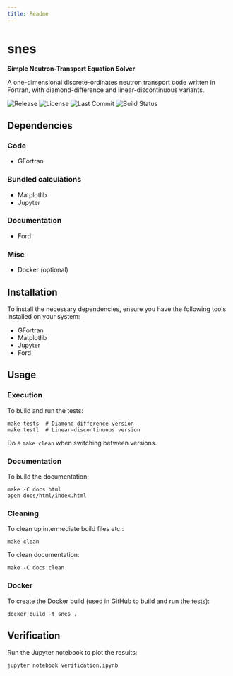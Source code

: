 ```yaml
---
title: Readme
---
```

# snes

**Simple Neutron-Transport Equation Solver**

A one-dimensional discrete-ordinates neutron transport code written in Fortran, with diamond-difference and linear-discontinuous variants.

![Release](https://img.shields.io/github/v/release/msleigh/snes?include_prereleases)
![License](https://img.shields.io/github/license/msleigh/fcimc)
![Last Commit](https://img.shields.io/github/last-commit/msleigh/snes)
![Build Status](https://github.com/msleigh/snes/actions/workflows/main.yml/badge.svg?branch=main)

## Dependencies

### Code

- GFortran

### Bundled calculations

- Matplotlib
- Jupyter

### Documentation

- Ford

### Misc

- Docker (optional)

## Installation

To install the necessary dependencies, ensure you have the following tools installed on your system:

- GFortran
- Matplotlib
- Jupyter
- Ford

## Usage

### Execution

To build and run the tests:

    make tests  # Diamond-difference version
    make testl  # Linear-discontinuous version

Do a `make clean` when switching between versions.

### Documentation

To build the documentation:

    make -C docs html
    open docs/html/index.html

### Cleaning

To clean up intermediate build files etc.:

    make clean

To clean documentation:

    make -C docs clean

### Docker

To create the Docker build (used in GitHub to build and run the tests):

    docker build -t snes .

##  Verification

Run the Jupyter notebook to plot the results:

    jupyter notebook verification.ipynb
